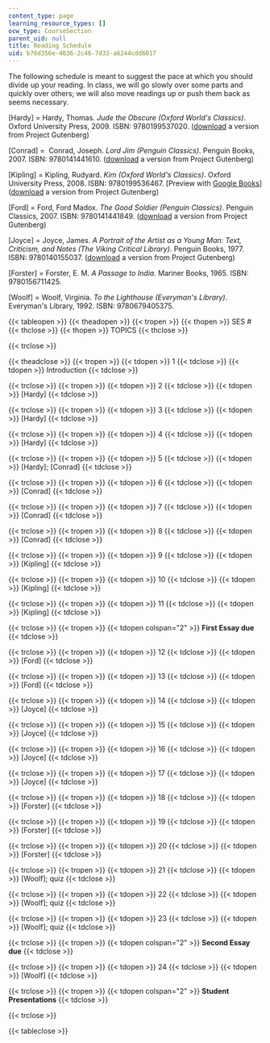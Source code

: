 ```yaml
---
content_type: page
learning_resource_types: []
ocw_type: CourseSection
parent_uid: null
title: Reading Schedule
uid: b76d356e-4636-2c46-7d33-a6244cdd6017
---
```


The following schedule is meant to suggest the pace at which you should divide up your reading. In class, we will go slowly over some parts and quickly over others; we will also move readings up or push them back as seems necessary.

\[Hardy\] = Hardy, Thomas. _Jude the Obscure (Oxford World's Classics)_. Oxford University Press, 2009. ISBN: 9780199537020. ([download](http://www.gutenberg.org/files/153/153-h/153-h.htm) a version from Project Gutenberg)

\[Conrad\] =  Conrad, Joseph. _Lord Jim (Penguin Classics)_. Penguin Books, 2007. ISBN: 9780141441610. ([download](http://www.gutenberg.org/files/5658/5658-h/5658-h.htm) a version from Project Gutenberg)

\[Kipling\] = Kipling, Rudyard. _Kim (Oxford World's Classics)_. Oxford University Press, 2008. ISBN: 9780199536467. \[Preview with [Google Books](http://books.google.com/books?id=Jn8BzInDRkkC&pg=PAfrontcover)\] ([download](http://www.gutenberg.org/files/2226/2226-h/2226-h.htm) a version from Project Gutenberg)

\[Ford\] = Ford, Ford Madox. _The Good Soldier (Penguin Classics)_. Penguin Classics, 2007. ISBN: 9780141441849. ([download](http://www.gutenberg.org/files/2775/2775-h/2775-h.htm) a version from Project Gutenberg)

\[Joyce\] = Joyce, James. _A Portrait of the Artist as a Young Man: Text, Criticism, and Notes (The Viking Critical Library)_. Penguin Books, 1977. ISBN: 9780140155037. ([download](http://www.gutenberg.org/files/4217/4217-h/4217-h.htm) a version from Project Gutenberg)

\[Forster\] = Forster, E. M. _A Passage to India_. Mariner Books, 1965. ISBN: 9780156711425.

\[Woolf\] = Woolf, Virginia. _To the Lighthouse (Everyman's Library)_. Everyman's Library, 1992. ISBN: 9780679405375.

{{< tableopen >}}
{{< theadopen >}}
{{< tropen >}}
{{< thopen >}}
SES #
{{< thclose >}}
{{< thopen >}}
TOPICS
{{< thclose >}}

{{< trclose >}}

{{< theadclose >}}
{{< tropen >}}
{{< tdopen >}}
1
{{< tdclose >}}
{{< tdopen >}}
Introduction
{{< tdclose >}}

{{< trclose >}}
{{< tropen >}}
{{< tdopen >}}
2
{{< tdclose >}}
{{< tdopen >}}
\[Hardy\]
{{< tdclose >}}

{{< trclose >}}
{{< tropen >}}
{{< tdopen >}}
3
{{< tdclose >}}
{{< tdopen >}}
\[Hardy\]
{{< tdclose >}}

{{< trclose >}}
{{< tropen >}}
{{< tdopen >}}
4
{{< tdclose >}}
{{< tdopen >}}
\[Hardy\]
{{< tdclose >}}

{{< trclose >}}
{{< tropen >}}
{{< tdopen >}}
5
{{< tdclose >}}
{{< tdopen >}}
\[Hardy\]; \[Conrad\]
{{< tdclose >}}

{{< trclose >}}
{{< tropen >}}
{{< tdopen >}}
6
{{< tdclose >}}
{{< tdopen >}}
\[Conrad\]
{{< tdclose >}}

{{< trclose >}}
{{< tropen >}}
{{< tdopen >}}
7
{{< tdclose >}}
{{< tdopen >}}
\[Conrad\]
{{< tdclose >}}

{{< trclose >}}
{{< tropen >}}
{{< tdopen >}}
8
{{< tdclose >}}
{{< tdopen >}}
\[Conrad\]
{{< tdclose >}}

{{< trclose >}}
{{< tropen >}}
{{< tdopen >}}
9
{{< tdclose >}}
{{< tdopen >}}
\[Kipling\]
{{< tdclose >}}

{{< trclose >}}
{{< tropen >}}
{{< tdopen >}}
10
{{< tdclose >}}
{{< tdopen >}}
\[Kipling\]
{{< tdclose >}}

{{< trclose >}}
{{< tropen >}}
{{< tdopen >}}
11
{{< tdclose >}}
{{< tdopen >}}
\[Kipling\]
{{< tdclose >}}

{{< trclose >}}
{{< tropen >}}
{{< tdopen colspan="2" >}}
**First Essay due**
{{< tdclose >}}

{{< trclose >}}
{{< tropen >}}
{{< tdopen >}}
12
{{< tdclose >}}
{{< tdopen >}}
\[Ford\]
{{< tdclose >}}

{{< trclose >}}
{{< tropen >}}
{{< tdopen >}}
13
{{< tdclose >}}
{{< tdopen >}}
\[Ford\]
{{< tdclose >}}

{{< trclose >}}
{{< tropen >}}
{{< tdopen >}}
14
{{< tdclose >}}
{{< tdopen >}}
\[Joyce\]
{{< tdclose >}}

{{< trclose >}}
{{< tropen >}}
{{< tdopen >}}
15
{{< tdclose >}}
{{< tdopen >}}
\[Joyce\]
{{< tdclose >}}

{{< trclose >}}
{{< tropen >}}
{{< tdopen >}}
16
{{< tdclose >}}
{{< tdopen >}}
\[Joyce\]
{{< tdclose >}}

{{< trclose >}}
{{< tropen >}}
{{< tdopen >}}
17
{{< tdclose >}}
{{< tdopen >}}
\[Joyce\]
{{< tdclose >}}

{{< trclose >}}
{{< tropen >}}
{{< tdopen >}}
18
{{< tdclose >}}
{{< tdopen >}}
\[Forster\]
{{< tdclose >}}

{{< trclose >}}
{{< tropen >}}
{{< tdopen >}}
19
{{< tdclose >}}
{{< tdopen >}}
\[Forster\]
{{< tdclose >}}

{{< trclose >}}
{{< tropen >}}
{{< tdopen >}}
20
{{< tdclose >}}
{{< tdopen >}}
\[Forster\]
{{< tdclose >}}

{{< trclose >}}
{{< tropen >}}
{{< tdopen >}}
21
{{< tdclose >}}
{{< tdopen >}}
\[Woolf\]; quiz
{{< tdclose >}}

{{< trclose >}}
{{< tropen >}}
{{< tdopen >}}
22
{{< tdclose >}}
{{< tdopen >}}
\[Woolf\]; quiz
{{< tdclose >}}

{{< trclose >}}
{{< tropen >}}
{{< tdopen >}}
23
{{< tdclose >}}
{{< tdopen >}}
\[Woolf\]; quiz
{{< tdclose >}}

{{< trclose >}}
{{< tropen >}}
{{< tdopen colspan="2" >}}
**Second Essay due**
{{< tdclose >}}

{{< trclose >}}
{{< tropen >}}
{{< tdopen >}}
24
{{< tdclose >}}
{{< tdopen >}}
\[Woolf\]
{{< tdclose >}}

{{< trclose >}}
{{< tropen >}}
{{< tdopen colspan="2" >}}
**Student Presentations**
{{< tdclose >}}

{{< trclose >}}

{{< tableclose >}}